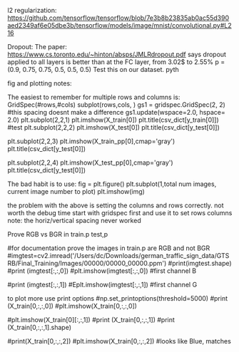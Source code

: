 
l2 regularization:
https://github.com/tensorflow/tensorflow/blob/7e3b8b23835ab0ac55d390aed2349af6e05dbe3b/tensorflow/models/image/mnist/convolutional.py#L216

Dropout:
The paper: https://www.cs.toronto.edu/~hinton/absps/JMLRdropout.pdf
says dropout applied to all layers is better than at the FC layer, from 3.02$ to 2.55%
p = (0.9, 0.75, 0.75, 0.5, 0.5, 0.5)
Test this on our dataset. pyth 

fig and plotting notes:

The easiest to remember for multiple rows and columns is:
GridSpec(#rows,#cols)
subplot(rows,cols, )
gs1 = gridspec.GridSpec(2, 2)
#this spacing doesnt make a difference
gs1.update(wspace=2.0, hspace= 2.0)
plt.subplot(2,2,1)
plt.imshow(X_train[0])
plt.title(csv_dict[y_train[0]])
#test 
plt.subplot(2,2,2)
plt.imshow(X_test[0])
plt.title(csv_dict[y_test[0]])

plt.subplot(2,2,3)
plt.imshow(X_train_pp[0],cmap='gray')
plt.title(csv_dict[y_test[0]])

plt.subplot(2,2,4)
plt.imshow(X_test_pp[0],cmap='gray')
plt.title(csv_dict[y_test[0]])


The bad habit is to use: 
fig = plt.figure()
plt.subplot(1,total num images, current image number to plot)
plt.imshow(img)

the problem with the above is setting the columns and rows correctly. not worth the debug time
start with gridspec first and use it to set rows columns
note: the horiz/vertical spacing never worked 


Prove RGB vs BGR in train.p test,p

#for documentation prove the images in train.p are RGB and not BGR
#imgtest=cv2.imread('/Users/dc/Downloads/german_traffic_sign_data/GTSRB/Final_Training/Images/00000/00000_00000.ppm')
#print(imgtest.shape)
#print (imgtest[:,:,0])
#plt.imshow(imgtest[:,:,0]) #first channel B


#print (imgtest[:,:,1])
#Eplt.imshow(imgtest[:,:,1]) #first channel G

to plot more use print options
#np.set_printoptions(threshold=5000)
#print (X_train[0,:,:,0])
#plt.imshow(X_train[0,:,:,0])

#plt.imshow(X_train[0][:,:,1])
#print (X_train[0,:,:,1])
#print (X_train[0,:,:,1].shape)

#print(X_train[0,:,:,2])
#plt.imshow(X_train[0,:,:,2]) #looks like Blue, matches




